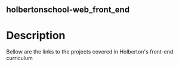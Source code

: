 ## holbertonschool-web_front_end

# Description
Bellow are the links to the projects covered in Holberton's front-end curriculum